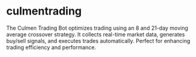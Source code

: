 # culmentrading
The Culmen Trading Bot optimizes trading using an 8 and 21-day moving average crossover strategy. It collects real-time market data, generates buy/sell signals, and executes trades automatically. Perfect for enhancing trading efficiency and performance.
